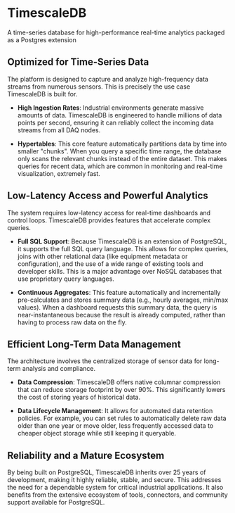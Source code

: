 # TimescaleDB

A time-series database for high-performance real-time analytics packaged as a Postgres extension

## Optimized for Time-Series Data

The platform is designed to capture and analyze high-frequency data streams from numerous sensors. This is precisely the use case TimescaleDB is built for.

* **High Ingestion Rates**: Industrial environments generate massive amounts of data. TimescaleDB is engineered to handle millions of data points per second, ensuring it can reliably collect the incoming data streams from all DAQ nodes.

* **Hypertables**: This core feature automatically partitions data by time into smaller "chunks". When you query a specific time range, the database only scans the relevant chunks instead of the entire dataset. This makes queries for recent data, which are common in monitoring and real-time visualization, extremely fast.

## Low-Latency Access and Powerful Analytics

The system requires low-latency access for real-time dashboards and control loops. TimescaleDB provides features that accelerate complex queries.

* **Full SQL Support**: Because TimescaleDB is an extension of PostgreSQL, it supports the full SQL query language. This allows for complex queries, joins with other relational data (like equipment metadata or configuration), and the use of a wide range of existing tools and developer skills. This is a major advantage over NoSQL databases that use proprietary query languages.

* **Continuous Aggregates**: This feature automatically and incrementally pre-calculates and stores summary data (e.g., hourly averages, min/max values). When a dashboard requests this summary data, the query is near-instantaneous because the result is already computed, rather than having to process raw data on the fly.

## Efficient Long-Term Data Management

The architecture involves the centralized storage of sensor data for long-term analysis and compliance.

* **Data Compression**: TimescaleDB offers native columnar compression that can reduce storage footprint by over 90%. This significantly lowers the cost of storing years of historical data.

* **Data Lifecycle Management**: It allows for automated data retention policies. For example, you can set rules to automatically delete raw data older than one year or move older, less frequently accessed data to cheaper object storage while still keeping it queryable.

## Reliability and a Mature Ecosystem

By being built on PostgreSQL, TimescaleDB inherits over 25 years of development, making it highly reliable, stable, and secure. This addresses the need for a dependable system for critical industrial applications. It also benefits from the extensive ecosystem of tools, connectors, and community support available for PostgreSQL.

